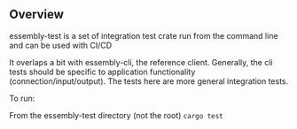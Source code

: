 ## Overview
essembly-test is a set of integration test crate run from the command line and can be used with CI/CD 

It overlaps a bit with essembly-cli, the reference client.  Generally, the cli tests should be specific to application functionality (connection/input/output).  The tests here are more general integration tests.

To run:

From the essembly-test directory (not the root)
`cargo test`
